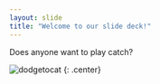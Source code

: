 ```yaml
---
layout: slide
title: "Welcome to our slide deck!"
---
```


Does anyone want to play catch?

![dodgetocat](https://octodex.github.com/images/dodgetocat_v2.png)
{: .center}
